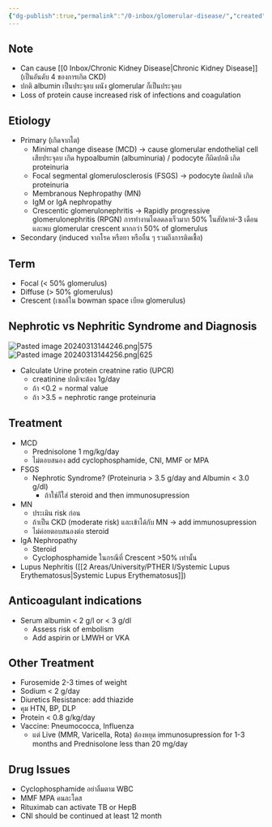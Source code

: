 ```yaml
---
{"dg-publish":true,"permalink":"/0-inbox/glomerular-disease/","created":"2024-03-13T14:14:28.325+07:00","updated":"2025-10-06T19:51:49.399+07:00"}
---
```


## Note
- Can cause [[0 Inbox/Chronic Kidney Disease\|Chronic Kidney Disease]] (เป็นอันดับ 4 ของการเกิด CKD)
- ปกติ albumin เป็นประจุลบ ผนัง glomerular ก็เป็นประจุลบ
- Loss of protein cause increased risk of infections and coagulation
## Etiology
- Primary (เกิดจากไต)
	- Minimal change disease (MCD) -> cause glomerular endothelial cell เสียประจุลบ เกิด hypoalbumin (albuminuria) / podocyte ก็ผิดปกติ เกิด proteinuria
	- Focal segmental glomerulosclerosis (FSGS) -> podocyte ผิดปกติ เกิด proteinuria
	- Membranous Nephropathy (MN) 
	- IgM or IgA nephropathy
	- Crescentic glomerulonephritis -> Rapidly progressive glomerulonephritis (RPGN) การทำงานไตลดลงเร็วมาก 50% ในสัปดาห์-3 เดือน และพบ glomerular crescent มากกว่า 50% of glomerulus
- Secondary (induced จากโรค หรือยา หรืออื่น ๆ รวมถึงการติดเชื้อ)

## Term
- Focal (< 50% glomerulus)
- Diffuse (> 50% glomerulus)
- Crescent (เซลล์ใน bowman space เบียด glomerulus)

## Nephrotic vs Nephritic Syndrome and Diagnosis
![Pasted image 20240313144246.png|575](/img/user/3%20Resources/Attachment/Pasted%20image%2020240313144246.png)
![Pasted image 20240313144256.png|625](/img/user/3%20Resources/Attachment/Pasted%20image%2020240313144256.png)
- Calculate Urine protein creatnine ratio (UPCR)
	- creatinine ปกติจะต้อง 1g/day
	- ถ้า <0.2 = normal value
	- ถ้า >3.5 = nephrotic range proteinuria
## Treatment
- MCD
	- Prednisolone 1 mg/kg/day
	- ไม่ตอบสนอง add cyclophosphamide, CNI, MMF or MPA
- FSGS
	- Nephrotic Syndrome? (Proteinuria > 3.5 g/day and Albumin < 3.0 g/dl)
		- ถ้าใช่ก็ใส่ steroid and then immunosupression
- MN
	- ประเมิน risk ก่อน
	- ถ้าเป็น CKD (moderate risk) และเข้าได้กับ MN -> add immunosupression
	- ไม่ค่อยตอบสนองต่อ steroid
- IgA Nephropathy
	- Steroid
	- Cyclophosphamide ในกรณีที่ Crescent >50% เท่านั้น
- Lupus Nephritis ([[2 Areas/University/PTHER I/Systemic Lupus Erythematosus\|Systemic Lupus Erythematosus]])

## Anticoagulant indications
- Serum albumin < 2 g/l or < 3 g/dl
	- Assess risk of embolism
	- Add aspirin or LMWH or VKA
## Other Treatment
- Furosemide 2-3 times of weight
- Sodium < 2 g/day
- Diuretics Resistance: add thiazide
- คุม HTN, BP, DLP
- Protein < 0.8 g/kg/day
- Vaccine: Pneumococca, Influenza
	- แต่ Live (MMR, Varicella, Rota) ต้องหยุด immunosupression for 1-3 months and Prednisolone less than 20 mg/day
## Drug Issues
- Cyclophosphamide อย่าลืมตาม WBC
- MMF MPA คนละโดส
- Rituximab can activate TB or HepB
- CNI should be continued at least 12 month